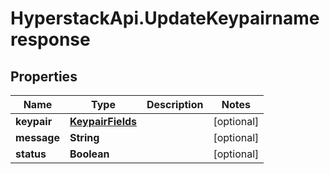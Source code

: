 # HyperstackApi.UpdateKeypairnameresponse

## Properties

Name | Type | Description | Notes
------------ | ------------- | ------------- | -------------
**keypair** | [**KeypairFields**](KeypairFields.md) |  | [optional] 
**message** | **String** |  | [optional] 
**status** | **Boolean** |  | [optional] 


